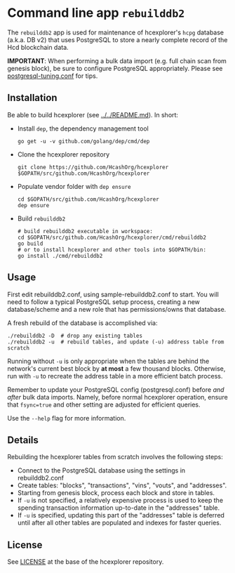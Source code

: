 # Command line app `rebuilddb2`

The `rebuilddb2` app is used for maintenance of hcexplorer's `hcpg` database (a.k.a. DB v2) that uses PostgreSQL to store a nearly complete record of the Hcd blockchain data.

**IMPORTANT**: When performing a bulk data import (e.g. full chain scan from genesis block), be sure to configure PostgreSQL appropriately.  Please see [postgresql-tuning.conf](../../db/hcpg/postgresql-tuning.conf) for tips.

## Installation

Be able to build hcexplorer (see [../../README.md](../../README.md#build-from-source)). In short:

* Install `dep`, the dependency management tool

      go get -u -v github.com/golang/dep/cmd/dep

* Clone the hcexplorer repository

      git clone https://github.com/HcashOrg/hcexplorer $GOPATH/src/github.com/HcashOrg/hcexplorer

* Populate vendor folder with `dep ensure`

      cd $GOPATH/src/github.com/HcashOrg/hcexplorer
      dep ensure

* Build `rebuilddb2`

      # build rebuilddb2 executable in workspace:
      cd $GOPATH/src/github.com/HcashOrg/hcexplorer/cmd/rebuilddb2
      go build
      # or to install hcexplorer and other tools into $GOPATH/bin:
      go install ./cmd/rebuilddb2

## Usage

First edit rebuilddb2.conf, using sample-rebuilddb2.conf to start.  You will need to follow a typical PostgreSQL setup process, creating a new database/scheme and a new role that has permissions/owns that database.

A fresh rebuild of the database is accomplished via:

```
./rebuilddb2 -D  # drop any existing tables
./rebuilddb2 -u  # rebuild tables, and update (-u) address table from scratch
```

Running without `-u` is only appropriate when the tables are behind the network's current best block by **at most** a few thousand blocks.  Otherwise, run with `-u` to recreate the address table in a more efficient batch process.

Remember to update your PostgreSQL config (postgresql.conf) before *and after* bulk data imports. Namely, before normal hcexplorer operation, ensure that `fsync=true` and other setting are adjusted for efficient queries.

Use the `--help` flag for more information.

## Details

Rebuilding the hcexplorer tables from scratch involves the following steps:

* Connect to the PostgreSQL database using the settings in rebuilddb2.conf
* Create tables: "blocks", "transactions", "vins", "vouts", and "addresses".
* Starting from genesis block, process each block and store in tables.
* If `-u` is not specified, a relatively expensive process is used to keep the spending transaction information up-to-date in the "addresses" table.
* If `-u` is specified, updating this part of the "addresses" table is deferred until after all other tables are populated and indexes for faster queries.

## License

See [LICENSE](../../LICENSE) at the base of the hcexplorer repository.

